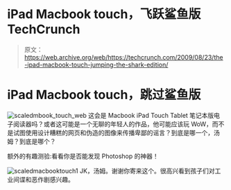 # iPad Macbook touch，飞跃鲨鱼版 TechCrunch

> 原文：<https://web.archive.org/web/https://techcrunch.com/2009/08/23/the-ipad-macbook-touch-jumping-the-shark-edition/>

# iPad Macbook touch，跳过鲨鱼版

![scaledmbook_touch_web](img/3323c5c9d0b1d366ded4d8ee6f5f8a01.png "scaledmbook_touch_web")
这会是 Macbook iPad Touch Tablet 笔记本版电子阅读器吗？或者这可能是一个无聊的年轻人的作品，他可能应该玩 WoW，而不是试图使用设计糟糕的网页和伪造的图像来传播卑鄙的谣言？到底是哪一个，汤姆？到底是哪个？

额外的有趣测验:看看你是否能发现 Photoshop 的神器！


![scaledmacbooktouch1](img/8df4b8c6a7f8c86e0dd999ba5141e6b0.png "scaledmacbooktouch1")
JK，汤姆。谢谢你寄来这个。很高兴看到孩子们对工业间谍和恶作剧感兴趣。